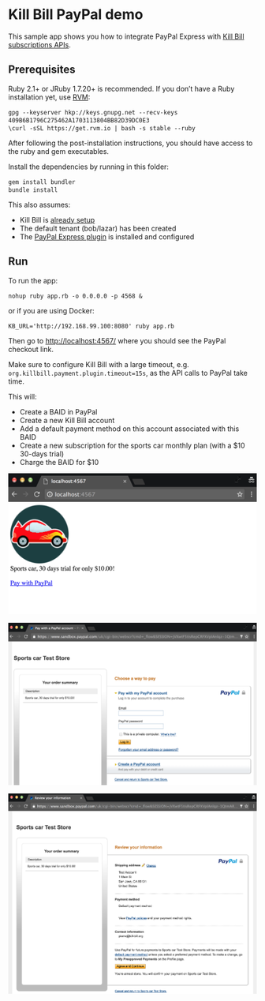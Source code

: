 Kill Bill PayPal demo
=====================

This sample app shows you how to integrate PayPal Express with [Kill Bill subscriptions APIs](http://docs.killbill.io/0.16/userguide_subscription.html).

Prerequisites
-------------

Ruby 2.1+ or JRuby 1.7.20+ is recommended. If you don’t have a Ruby installation yet, use [RVM](https://rvm.io/rvm/install):

```
gpg --keyserver hkp://keys.gnupg.net --recv-keys 409B6B1796C275462A1703113804BB82D39DC0E3
\curl -sSL https://get.rvm.io | bash -s stable --ruby
```

After following the post-installation instructions, you should have access to the ruby and gem executables.

Install the dependencies by running in this folder:

```
gem install bundler
bundle install
```

This also assumes:

* Kill Bill is [already setup](http://docs.killbill.io/0.20/getting_started.html)
* The default tenant (bob/lazar) has been created
* The [PayPal Express plugin](https://github.com/killbill/killbill-paypal-express-plugin) is installed and configured

Run
---

To run the app:

```
nohup ruby app.rb -o 0.0.0.0 -p 4568 &
```

or if you are using Docker:

```
KB_URL='http://192.168.99.100:8080' ruby app.rb
```

Then go to [http://localhost:4567/](http://localhost:4567/) where you should see the PayPal checkout link.

Make sure to configure Kill Bill with a large timeout, e.g. `org.killbill.payment.plugin.timeout=15s`, as the API calls to PayPal take time.

This will:

* Create a BAID in PayPal
* Create a new Kill Bill account
* Add a default payment method on this account associated with this BAID
* Create a new subscription for the sports car monthly plan (with a $10 30-days trial)
* Charge the BAID for $10

![Shopping cart](./screen1.png)

![Checkout Review](./screen2.png)

![Checkout](./screen3.png)
